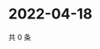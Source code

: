 # 2022-04-18

共 0 条

<!-- BEGIN WEIBO -->
<!-- 最后更新时间 Mon Apr 18 2022 12:19:58 GMT+0800 (China Standard Time) -->

<!-- END WEIBO -->
